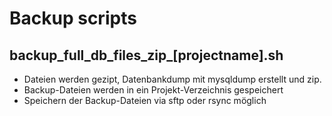 # Backup scripts #

## backup_full_db_files_zip_\[projectname\].sh ##

- Dateien werden gezipt, Datenbankdump mit mysqldump erstellt und zip.
- Backup-Dateien werden in ein Projekt-Verzeichnis gespeichert
- Speichern der Backup-Dateien via sftp oder rsync möglich